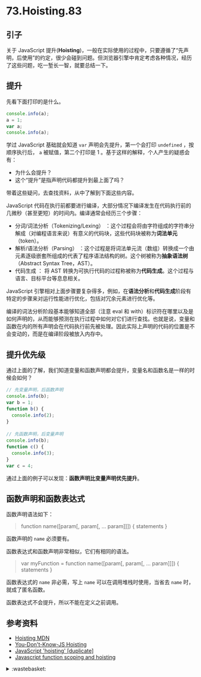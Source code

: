 # 73.Hoisting.83
## <a name="start"></a> 引子
关于 JavaScript 提升(**Hoisting**)，一般在实际使用的过程中，只要遵循了“先声明，后使用”的约定，很少会碰到问题。但浏览器引擎中肯定考虑各种情况，经历了这些问题，吃一堑长一智，就要总结一下。

## 提升
先看下面打印的是什么。
```javascript
console.info(a);
a = 1;
var a;
console.info(a);
```
学过 JavaScript 基础就会知道 `var` 声明会先提升，第一个会打印 `undefined` ，按顺序执行后， `a` 被赋值，第二个打印是 1 。基于这样的解释，个人产生的疑惑会有：
- 为什么会提升？
- 这个“提升”是指声明代码都提升到最上面了吗？

带着这些疑问，去查找资料，从中了解到下面这些内容。

JavaScript 代码在执行前都要进行编译，大部分情况下编译发生在代码执行前的几微秒（甚至更短）的时间内。编译通常会经历三个步骤：
- 分词/词法分析（Tokenizing/Lexing） ：这个过程会将由字符组成的字符串分解成（对编程语言来说）有意义的代码块，这些代码块被称为**词法单元**（token）。
- 解析/语法分析（Parsing） ：这个过程是将词法单元流（数组）转换成一个由元素逐级嵌套所组成的代表了程序语法结构的树。这个树被称为**抽象语法树**（Abstract Syntax Tree，AST）。
- 代码生成 ： 将 AST 转换为可执行代码的过程称被称为**代码生成**。这个过程与语言、目标平台等息息相关。

JavaScript 引擎相对上面步骤要复杂得多，例如，在**语法分析**和**代码生成**阶段有特定的步骤来对运行性能进行优化，包括对冗余元素进行优化等。

编译的词法分析阶段基本能够知道全部（注意 eval 和 with）标识符在哪里以及是如何声明的，从而能够预测在执行过程中如何对它们进行查找。也就是说，变量和函数在内的所有声明会在代码执行前先被处理。因此实际上声明的代码的位置是不会变动的，而是在编译阶段被放入内存中。

## 提升优先级
通过上面的了解，我们知道变量和函数声明都会提升，变量名和函数名是一样的时候会如何？
```javascript
// 先变量声明，后函数声明
console.info(b);
var b = 1;
function b() {
  console.info(2);
}

// 先函数声明，后变量声明
console.info(b);
function c() {
  console.info(3);
}
var c = 4;
```
通过上面的例子可以发现：**函数声明比变量声明优先提升**。

## 函数声明和函数表达式
函数声明语法如下：

> function name([param[, param[, ... param]]]) { statements }

函数声明的 `name` 必须要有。

函数表达式和函数声明非常相似，它们有相同的语法。

> var myFunction = function name([param[, param[, ... param]]]) { statements }

函数表达式的 `name` 非必需，写上 `name` 可以在调用堆栈时使用，当省去 `name` 时，就成了匿名函数。

函数表达式不会提升，所以不能在定义之前调用。



## <a name="reference"></a> 参考资料
- [Hoisting MDN][url-aiticle-1]
- [You-Don't-Know-JS Hoisting][url-aiticle-2]
- [JavaScript 'hoisting' [duplicate]][url-stack-1]
- [Javascript function scoping and hoisting][url-stack-2]


[url-base]:https://xxholic.github.io/segment

[url-aiticle-1]:https://developer.mozilla.org/en-US/docs/Glossary/Hoisting
[url-aiticle-2]:https://github.com/getify/You-Dont-Know-JS/blob/1st-ed/scope%20&%20closures/ch4.md
[url-stack-1]:https://stackoverflow.com/questions/15311158/javascript-hoisting
[url-stack-2]:https://stackoverflow.com/questions/7506844/javascript-function-scoping-and-hoisting

[url-local-test]:https://xxholic.github.io/segment

<details>
<summary>:wastebasket:</summary>

看的出来是哪个奥特曼么？

![73-poster][url-local-poster]

</details>

[url-local-poster]:../images/73/poster.jpg
